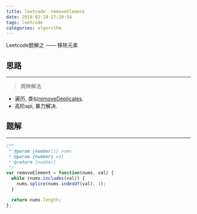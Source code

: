 ```yaml
---
title: leetcode -removeElement
date: 2019-02-10 17:20:54
tags: leetcode
categories: algorithm
---
```


Leetcode题解之 —— 移除元素


<!-- more -->


## 思路

------

> 两种解法

- 遍历, 类似[removeDeplicates](https://blog.yyge.top/2019/02/10/leetcode-removeDuplicates/).
- 高阶api, 暴力解决.

## 题解

------

```ts
/**
 * @param {number[]} nums
 * @param {number} val
 * @return {number}
 */
var removeElement = function(nums, val) {
  while (nums.includes(val)) {
    nums.splice(nums.indexOf(val), 1);
  }

  return nums.length;
};
```